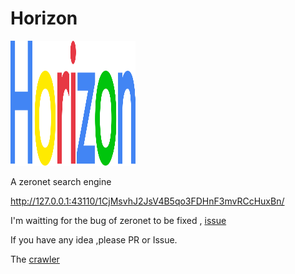 # Horizon


<img width=200 height=200 src="logo.svg" >

A zeronet search engine

http://127.0.0.1:43110/1CjMsvhJ2JsV4B5qo3FDHnF3mvRCcHuxBn/

I'm waitting for the bug of zeronet to be fixed , [issue](https://github.com/HelloZeroNet/ZeroNet/issues/1546)


If you have any idea ,please PR or Issue. 


The [crawler](https://github.com/blurHY/ZeronetSpider)
